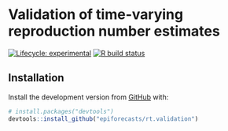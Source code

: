 
# Validation of time-varying reproduction number estimates

[![Lifecycle:
experimental](https://img.shields.io/badge/lifecycle-experimental-orange.svg)](https://www.tidyverse.org/lifecycle/#experimental)
[![R build
status](https://github.com/epiforecasts/rt.validation/workflows/R-CMD-check/badge.svg)](https://github.com/epiforecasts/rt.validation/actions)

## Installation

Install the development version from [GitHub](https://github.com/) with:

``` r
# install.packages("devtools")
devtools::install_github("epiforecasts/rt.validation")
```
